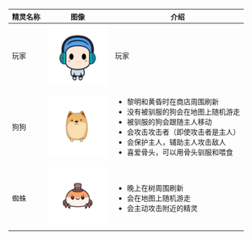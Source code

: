 | 精灵名称 | 图像                                                         | 介绍                                                         |
| -------- | ------------------------------------------------------------ | ------------------------------------------------------------ |
| 玩家     | <img src="../sandbox_town_frontend/src/assets/img/USER.png" width="120" /> | 玩家                                                         |
| 狗狗     | <img src="../sandbox_town_frontend/src/assets/img/DOG.png" width="120" /> | <ul><li>黎明和黄昏时在商店周围刷新</li><li>没有被驯服的狗会在地图上随机游走</li><li>被驯服的狗会跟随主人移动</li><li>会攻击攻击者（即使攻击者是主人）</li><li>会保护主人，辅助主人攻击敌人</li><li>喜爱骨头，可以用骨头驯服和喂食</li></ul> |
| 蜘蛛     | <img src="../sandbox_town_frontend/src/assets/img/SPIDER.png" width="120" /> | <ul><li>晚上在树周围刷新</li><li>会在地图上随机游走</li><li>会主动攻击附近的精灵</li></ul> |

